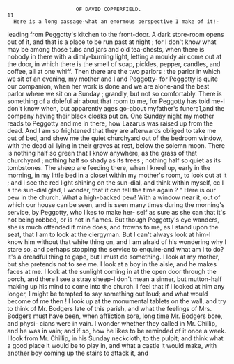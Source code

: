                           OF DAVID COPPERFIELD.                            11
      Here is a long passage-what an enormous perspective I make of it!-
   leading from Peggotty's kitchen to the front-door. A dark store-room
   opens out of it, and that is a place to be run past at night ; for I don't
  know what may be among those tubs and jars and old tea-chests, when
  there is nobody in there with a dimly-burning light, letting a mouldy air
  come out at the door, in which there is the smell of soap, pickles, pepper,
   candles, and coffee, all at one whiff. Then there are the two parlors : the
  parlor in which we sit of an evening, my mother and I and Peggotty-
  for Peggotty is quite our companion, when her work is done and we are
  alone-and the best parlor where we sit on a Sunday ; grandly, but not
  so comfortably. There is something of a doleful air about that room to
  me, for Peggotty has told me-I don't know when, but apparently ages
  go-about myfather's funera1,and the company having their black cloaks put
  on. One Sunday night my mother reads to Peggotty and me in there,
  how Lazarus was raised up from the dead. And I am so frightened that
  they are afterwards obliged to take me out of bed, and shew me the quiet
  churchyard out of the bedroom window, with the dead all lying in their
  graves at rest, below the solemn moon.
     There is nothing half so green that I know anywhere, as the grass of
  that churchyard ; nothing half so shady as its trees ; nothing half so quiet
  as its tombstones. The sheep are feeding there, when I kneel up, early
 in the morning, in my little bed in a closet within my mother's room, to
 look out at it ; and I see the red light shining on the sun-dial, and think
 within myself, cc I s the sun-dial glad, I wonder, that it can tell the time
 again ? "
     Here is our pew in the church. What a high-backed pew! With a
 window near it, out of which our house can be seen, and is seen many
 times during the morning's service, by Peggotty, who likes to make her-
 self as sure as she can that it's not being robbed, or is not in flames.
 But though Peggotty's eye wanders, she is much offended if mine does,
 and frowns to me, as I stand upon the seat, that I am to look at the
 clergyman. But I can't always look at him-I know him without that
 white thing on, and I am afraid of his wondering why I stare so, and
perhaps stopping the service to enquire-and what am I to do? It's
a dreadful thing to gape, but I must do something. I look at my
mother, but she pretends not to see me.            I look at a boy in the
aisle, and he makes faces at me. I look at the sunlight coming in at
the open door through the porch, and there I see a stray sheep-I don't
mean a sinner, but mutton-half making up his mind to come into the
 church. I feel that if I looked at him any longer, I might be tempted
to say something out loud; and what would become of me then ! I
look up at the monumental tablets on the wall, and try to think of
Mr. Bodgers late of this parish, and what the feelings of Mrs. Bodgers must
have been, when affliction sore, long time Mr. Bodgers bore, and physi-
cians were in vain. I wonder whether they called in Mr. Chillip, and he
was in vain; and if so, how he likes to be reminded of it once a week.
I look from Mr. Chillip, in his Sunday neckcloth, to the pulpit;
and think what a good place it would be to play in, and what a castle
it would make, with another boy coming up the stairs to attack it, and

